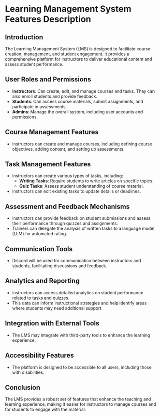 # Learning Management System Features Description

## Introduction

The Learning Management System (LMS) is designed to facilitate course creation, management, and student engagement. It provides a comprehensive platform for instructors to deliver educational content and assess student performance.

## User Roles and Permissions

- **Instructors**: Can create, edit, and manage courses and tasks. They can also enroll students and provide feedback.
- **Students**: Can access course materials, submit assignments, and participate in assessments.
- **Admins**: Manage the overall system, including user accounts and permissions.

## Course Management Features

- Instructors can create and manage courses, including defining course objectives, adding content, and setting up assessments.

## Task Management Features

- Instructors can create various types of tasks, including:
  - **Writing Tasks**: Require students to write articles on specific topics.
  - **Quiz Tasks**: Assess student understanding of course material.
- Instructors can edit existing tasks to update details or deadlines.

## Assessment and Feedback Mechanisms

- Instructors can provide feedback on student submissions and assess their performance through quizzes and assignments.
- Trainers can delegate the analysis of written tasks to a language model (LLM) for automated rating.

## Communication Tools

- Discord will be used for communication between instructors and students, facilitating discussions and feedback.

## Analytics and Reporting

- Instructors can access detailed analytics on student performance related to tasks and quizzes.
- This data can inform instructional strategies and help identify areas where students may need additional support.

## Integration with External Tools

- The LMS may integrate with third-party tools to enhance the learning experience.

## Accessibility Features

- The platform is designed to be accessible to all users, including those with disabilities.

## Conclusion

The LMS provides a robust set of features that enhance the teaching and learning experience, making it easier for instructors to manage courses and for students to engage with the material.
